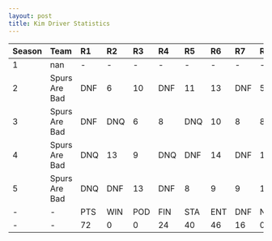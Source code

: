 ```yaml
---
layout: post 
title: Kim Driver Statistics
--- 
```


| Season   | Team          | R1   | R2   | R3   | R4   | R5   | R6   | R7   | R8   | R9   | R10   | R11   | R12   | Pts   | Pos   |
|:---------|:--------------|:-----|:-----|:-----|:-----|:-----|:-----|:-----|:-----|:-----|:------|:------|:------|:------|:------|
| 1        | nan           | -    | -    | -    | -    | -    | -    | -    | -    | -    | -     | -     | -     | -     | -     |
| 2        | Spurs Are Bad | DNF  | 6    | 10   | DNF  | 11   | 13   | DNF  | 5    | DNF  | 12    | 5     | 4     | 43    | 12    |
| 3        | Spurs Are Bad | DNF  | DNQ  | 6    | 8    | DNQ  | 10   | 8    | 8    | 11   | DNF   | DNF   | DNF   | 16    | 17    |
| 4        | Spurs Are Bad | DNQ  | 13   | 9    | DNQ  | DNF  | 14   | DNF  | 10   | DNQ  | DNF   | 8     | DNF   | 6     | 22    |
| 5        | Spurs Are Bad | DNQ  | DNF  | 13   | DNF  | 8    | 9    | 9    | 11   | -    | DNF   | -     | DNF   | 7     | 21    |
| -        | -             | PTS  | WIN  | POD  | FIN  | STA  | ENT  | DNF  | NET  | DNQ  | %Fin  | PPR   | BST   | CHA   | RNK   |
| -        | -             | 72   | 0    | 0    | 24   | 40   | 46   | 16   | 0    | 6    | 60    | 1.57  | 4     | 0     | 19    |